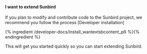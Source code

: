 #### **I want to extend Sunbird**
If you plan to modify and contribute code to the Sunbird project, we recommend you follow the process [Developer installation]

{% ingredient /developer-docs/install_wantextsbcontent_p6 %}{% endingredient %}

This will get you started quickly so you can start extending Sunbird.
